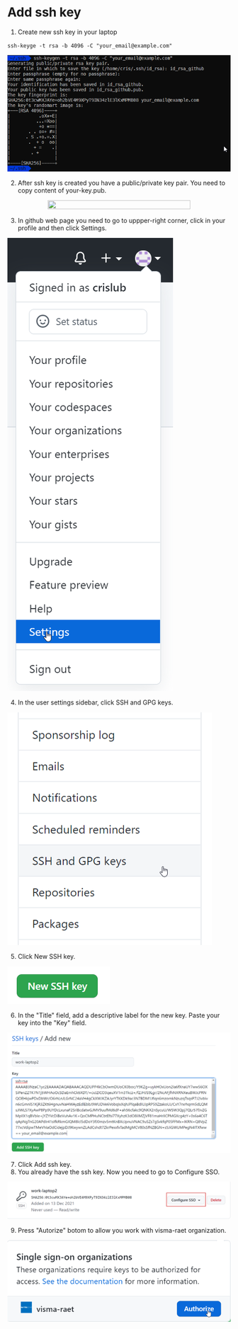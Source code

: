 # Add ssh key

1. Create new ssh key in your laptop
```
ssh-keyge -t rsa -b 4096 -C "your_email@example.com"
```

![SSH keygen](image/ssh-keygen.png)

2.  After ssh key is created you have a public/private key pair. You need to copy content of your-key.pub.

<p align="center">
    <image src="image/ssh-output.png" width="80%" height="80%"/>
</p>

3. In github web page you need to go to uppper-right corner, click in your profile and then click Settings.

![Account Settings](image/account-settings.png)

4. In the user settings sidebar, click SSH and GPG keys.

![SSH key github](image/ssh-keys.png)

5. Click New SSH key.

![New github key](image/new-ssh.png)

 6. In the "Title" field, add a descriptive label for the new key. Paste your key into the "Key" field.

![Add ssh key](image/ssh-key-add.png)

7. Click Add ssh key.
8. You already have the ssh key. Now you need to go to Configure SSO.

![SSO](image/ssh-configure-sso.png)

9. Press "Autorize" botom to allow you work with visma-raet organization.

![SSO visma-raet](image/ssh-sso-visma.png)
